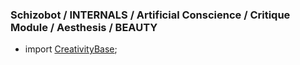 ### Schizobot / INTERNALS / Artificial Conscience / Critique Module / Aesthesis / BEAUTY
- import [CreativityBase](https://github.com/antiface/Schizobot/tree/master/INTERNALS/CreativityBase);
